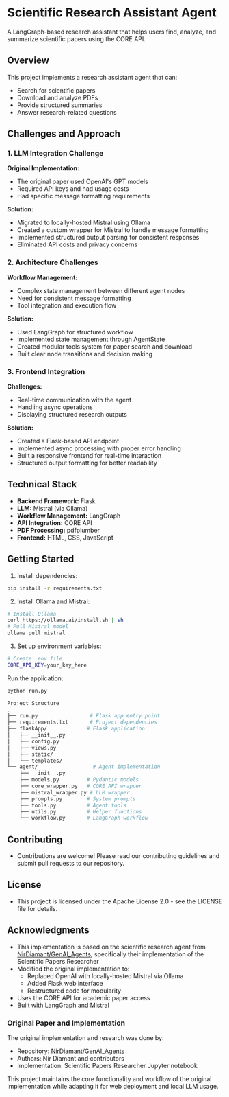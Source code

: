# Scientific Research Assistant Agent

A LangGraph-based research assistant that helps users find, analyze, and summarize scientific papers using the CORE API.

## Overview

This project implements a research assistant agent that can:
- Search for scientific papers
- Download and analyze PDFs
- Provide structured summaries
- Answer research-related questions

## Challenges and Approach

### 1. LLM Integration Challenge

**Original Implementation:**
- The original paper used OpenAI's GPT models
- Required API keys and had usage costs
- Had specific message formatting requirements

**Solution:**
- Migrated to locally-hosted Mistral using Ollama
- Created a custom wrapper for Mistral to handle message formatting
- Implemented structured output parsing for consistent responses
- Eliminated API costs and privacy concerns

### 2. Architecture Challenges

**Workflow Management:**
- Complex state management between different agent nodes
- Need for consistent message formatting
- Tool integration and execution flow

**Solution:**
- Used LangGraph for structured workflow
- Implemented state management through AgentState
- Created modular tools system for paper search and download
- Built clear node transitions and decision making

### 3. Frontend Integration

**Challenges:**
- Real-time communication with the agent
- Handling async operations
- Displaying structured research outputs

**Solution:**
- Created a Flask-based API endpoint
- Implemented async processing with proper error handling
- Built a responsive frontend for real-time interaction
- Structured output formatting for better readability

## Technical Stack

- **Backend Framework:** Flask
- **LLM:** Mistral (via Ollama)
- **Workflow Management:** LangGraph
- **API Integration:** CORE API
- **PDF Processing:** pdfplumber
- **Frontend:** HTML, CSS, JavaScript

## Getting Started

1. Install dependencies:
```bash
pip install -r requirements.txt
```
2. Install Ollama and Mistral:
```bash
# Install Ollama
curl https://ollama.ai/install.sh | sh
# Pull Mistral model
ollama pull mistral
```
3. Set up environment variables:
```bash
# Create .env file
CORE_API_KEY=your_key_here
```
Run the application:
```bash
python run.py
```
```bash
Project Structure
.
├── run.py                 # Flask app entry point
├── requirements.txt       # Project dependencies
├── flaskApp/             # Flask application
│   ├── __init__.py
│   ├── config.py
│   ├── views.py
│   ├── static/
│   └── templates/
└── agent/                  # Agent implementation
    ├── __init__.py
    ├── models.py         # Pydantic models
    ├── core_wrapper.py   # CORE API wrapper
    ├── mistral_wrapper.py # LLM wrapper
    ├── prompts.py        # System prompts
    ├── tools.py          # Agent tools
    ├── utils.py          # Helper functions
    └── workflow.py       # LangGraph workflow
```

## Contributing
- Contributions are welcome! Please read our contributing guidelines and submit pull requests to our repository.

## License
- This project is licensed under the Apache License 2.0 - see the LICENSE file for details.


## Acknowledgments

- This implementation is based on the scientific research agent from [NirDiamant/GenAI_Agents](https://github.com/NirDiamant/GenAI_Agents), specifically their implementation of the Scientific Papers Researcher
- Modified the original implementation to:
  - Replaced OpenAI with locally-hosted Mistral via Ollama
  - Added Flask web interface
  - Restructured code for modularity
- Uses the CORE API for academic paper access
- Built with LangGraph and Mistral

### Original Paper and Implementation
The original implementation and research was done by:
- Repository: [NirDiamant/GenAI_Agents](https://github.com/NirDiamant/GenAI_Agents)
- Authors: Nir Diamant and contributors
- Implementation: Scientific Papers Researcher Jupyter notebook

This project maintains the core functionality and workflow of the original implementation while adapting it for web deployment and local LLM usage.


